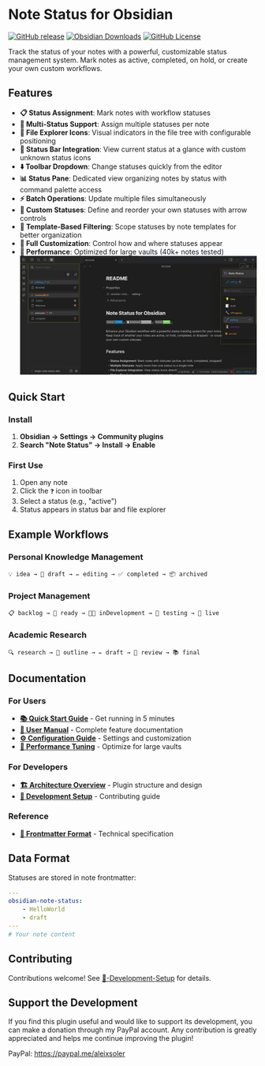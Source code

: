 # Note Status for Obsidian

[![GitHub release](https://img.shields.io/github/v/release/devonthesofa/obsidian-note-status)](https://github.com/devonthesofa/obsidian-note-status/releases) [![Obsidian Downloads](https://img.shields.io/badge/dynamic/json?logo=obsidian&color=%23483699&label=downloads&query=%24%5B%22note-status%22%5D.downloads&url=https%3A%2F%2Fraw.githubusercontent.com%2Fobsidianmd%2Fobsidian-releases%2Fmaster%2Fcommunity-plugin-stats.json)](https://obsidian.md/plugins?id=note-status) [![GitHub License](https://img.shields.io/github/license/devonthesofa/obsidian-note-status)](https://github.com/devonthesofa/obsidian-note-status/blob/master/LICENSE)

Track the status of your notes with a powerful, customizable status management system. Mark notes as active, completed, on hold, or create your own custom workflows.

## Features

- **📋 Status Assignment**: Mark notes with workflow statuses
- **🎯 Multi-Status Support**: Assign multiple statuses per note
- **📁 File Explorer Icons**: Visual indicators in the file tree with configurable positioning
- **🧭 Status Bar Integration**: View current status at a glance with custom unknown status icons
- **⬇️ Toolbar Dropdown**: Change statuses quickly from the editor
- **📊 Status Pane**: Dedicated view organizing notes by status with command palette access
- **⚡ Batch Operations**: Update multiple files simultaneously
- **🎨 Custom Statuses**: Define and reorder your own statuses with arrow controls
- **🧩 Template-Based Filtering**: Scope statuses by note templates for better organization
- **🔧 Full Customization**: Control how and where statuses appear
- **🚀 Performance**: Optimized for large vaults (40k+ notes tested)
  ![Hello World Screenshot](images/hello-world.png)

## Quick Start

### Install

1. **Obsidian → Settings → Community plugins**
2. **Search "Note Status" → Install → Enable**

### First Use

1. Open any note
2. Click the `❓` icon in toolbar
3. Select a status (e.g., "active")
4. Status appears in status bar and file explorer

## Example Workflows

### Personal Knowledge Management

```
💡 idea → 📝 draft → ✏️ editing → ✅ completed → 📦 archived
```

### Project Management

```
📋 backlog → 🚦 ready → 👨‍💻 inDevelopment → 🧪 testing → 🚀 live
```

### Academic Research

```
🔍 research → 📑 outline → ✏️ draft → 🔬 review → 📚 final
```

## Documentation

### For Users

- **[📚 Quick Start Guide](https://github.com/devonthesofa/obsidian-note-status/wiki/📚-Quick-Start-Guide)** - Get running in 5 minutes
- **[📖 User Manual](https://github.com/devonthesofa/obsidian-note-status/wiki/📖-User-Manual)** - Complete feature documentation
- **[⚙️ Configuration Guide](https://github.com/devonthesofa/obsidian-note-status/wiki/⚙%EF%B8%8F-Configuration-Guide)** - Settings and customization
- **[🚀 Performance Tuning](https://github.com/devonthesofa/obsidian-note-status/wiki/🚀-Performance-Tuning)** - Optimize for large vaults

### For Developers

- **[🏗️ Architecture Overview](https://github.com/devonthesofa/obsidian-note-status/wiki/%F0%9F%8F%97%EF%B8%8F-Architecture-Overview)** - Plugin structure and design
- **[🔧 Development Setup](https://github.com/devonthesofa/obsidian-note-status/wiki/%F0%9F%94%A7-Development-Setup)** - Contributing guide

### Reference

- **[📝 Frontmatter Format](https://github.com/devonthesofa/obsidian-note-status/wiki/%F0%9F%93%9D-Frontmatter-Format)** - Technical specification

## Data Format

Statuses are stored in note frontmatter:

```yaml
---
obsidian-note-status:
    - HelloWorld
    - draft
---
# Your note content
```

## Contributing

Contributions welcome! See [🔧-Development-Setup](https://github.com/devonthesofa/obsidian-note-status/wiki/🔧-Development-Setup) for details.

## Support the Development

If you find this plugin useful and would like to support its development, you can make a donation through my PayPal account. Any contribution is greatly appreciated and helps me continue improving the plugin!

PayPal: https://paypal.me/aleixsoler
